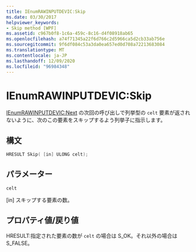 ```yaml
---
title: IEnumRAWINPUTDEVIC:Skip
ms.date: 03/30/2017
helpviewer_keywords:
- Skip method [WPF]
ms.assetid: c967b0f8-1c6a-459c-8c16-d4f08918ab65
ms.openlocfilehash: a74f71345a22f6d766c2d5966ca5d2cb33ab756e
ms.sourcegitcommit: 9f6df084c53a3da0ea657ed0d708a72213683084
ms.translationtype: MT
ms.contentlocale: ja-JP
ms.lasthandoff: 12/09/2020
ms.locfileid: "96984348"
---
```

# <a name="ienumrawinputdevicskip"></a>IEnumRAWINPUTDEVIC:Skip
[IEnumRAWINPUTDEVIC:Next](ienumrawinputdevic-next.md) の次回の呼び出しで列挙型の `celt` 要素が返されないように、次のこの要素をスキップするよう列挙子に指示します。  
  
## <a name="syntax"></a>構文  
  
```cpp  
HRESULT Skip( [in] ULONG celt);  
```  
  
## <a name="parameters"></a>パラメーター  
 `celt`  
  
 [in] スキップする要素の数。  
  
## <a name="property-valuereturn-value"></a>プロパティ値/戻り値  
 HRESULT:指定された要素の数が `celt` の場合は S_OK。それ以外の場合は S_FALSE。
